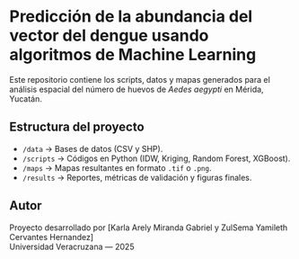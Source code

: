 # Predicción de la abundancia del vector del dengue usando algoritmos de Machine Learning

Este repositorio contiene los scripts, datos y mapas generados para el análisis espacial del número de huevos de *Aedes aegypti* en Mérida, Yucatán.

## Estructura del proyecto
- `/data` → Bases de datos (CSV y SHP).
- `/scripts` → Códigos en Python (IDW, Kriging, Random Forest, XGBoost).
- `/maps` → Mapas resultantes en formato `.tif` o `.png`.
- `/results` → Reportes, métricas de validación y figuras finales.

## Autor
Proyecto desarrollado por [Karla Arely Miranda Gabriel y ZulSema Yamileth Cervantes Hernandez]  
Universidad Veracruzana — 2025

